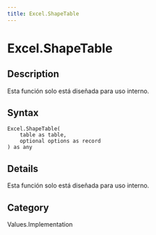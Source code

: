 ```yaml
---
title: Excel.ShapeTable
---
```


# Excel.ShapeTable


## Description

Esta función solo está diseñada para uso interno.


## Syntax

```powerquery
Excel.ShapeTable(
    table as table,
    optional options as record
) as any
```


## Details

Esta función solo está diseñada para uso interno.



## Category
Values.Implementation
